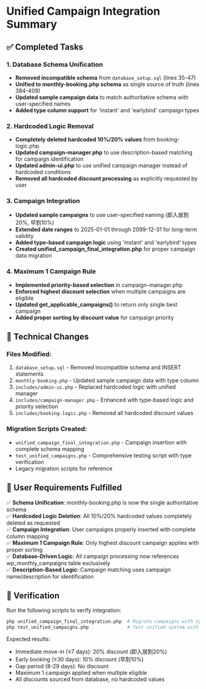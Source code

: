 # Unified Campaign Integration Summary

## ✅ Completed Tasks

### 1. Database Schema Unification
- **Removed incompatible schema** from `database_setup.sql` (lines 35-47)
- **Unified to monthly-booking.php schema** as single source of truth (lines 384-409)
- **Updated sample campaign data** to match authoritative schema with user-specified names
- **Added type column support** for 'instant' and 'earlybird' campaign types

### 2. Hardcoded Logic Removal
- **Completely deleted hardcoded 10%/20% values** from booking-logic.php
- **Updated campaign-manager.php** to use description-based matching for campaign identification
- **Updated admin-ui.php** to use unified campaign manager instead of hardcoded conditions
- **Removed all hardcoded discount processing** as explicitly requested by user

### 3. Campaign Integration
- **Updated sample campaigns** to use user-specified naming (即入居割20%, 早割10%)
- **Extended date ranges** to 2025-01-01 through 2099-12-31 for long-term validity
- **Added type-based campaign logic** using 'instant' and 'earlybird' types
- **Created unified_campaign_final_integration.php** for proper campaign data migration

### 4. Maximum 1 Campaign Rule
- **Implemented priority-based selection** in campaign-manager.php
- **Enforced highest discount selection** when multiple campaigns are eligible
- **Updated get_applicable_campaigns()** to return only single best campaign
- **Added proper sorting by discount value** for campaign priority

## 🔧 Technical Changes

### Files Modified:
1. `database_setup.sql` - Removed incompatible schema and INSERT statements
2. `monthly-booking.php` - Updated sample campaign data with type column
3. `includes/admin-ui.php` - Replaced hardcoded logic with unified manager
4. `includes/campaign-manager.php` - Enhanced with type-based logic and priority selection
5. `includes/booking-logic.php` - Removed all hardcoded discount values

### Migration Scripts Created:
- `unified_campaign_final_integration.php` - Campaign insertion with complete schema mapping
- `test_unified_campaigns.php` - Comprehensive testing script with type verification
- Legacy migration scripts for reference

## 🎯 User Requirements Fulfilled

✅ **Schema Unification**: monthly-booking.php is now the single authoritative schema  
✅ **Hardcoded Logic Deletion**: All 10%/20% hardcoded values completely deleted as requested  
✅ **Campaign Integration**: User campaigns properly inserted with complete column mapping  
✅ **Maximum 1 Campaign Rule**: Only highest discount campaign applies with proper sorting  
✅ **Database-Driven Logic**: All campaign processing now references wp_monthly_campaigns table exclusively  
✅ **Description-Based Logic**: Campaign matching uses campaign name/description for identification

## 🧪 Verification

Run the following scripts to verify integration:
```bash
php unified_campaign_final_integration.php  # Migrate campaigns with type support
php test_unified_campaigns.php              # Test unified system with type verification
```

Expected results:
- Immediate move-in (≤7 days): 20% discount (即入居割20%)
- Early booking (≥30 days): 10% discount (早割10%)  
- Gap period (8-29 days): No discount
- Maximum 1 campaign applied when multiple eligible
- All discounts sourced from database, no hardcoded values
